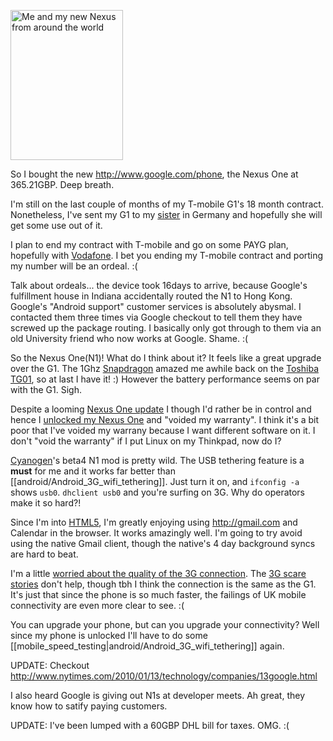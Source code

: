<a href="http://www.flickr.com/photos/hendry/4327642576/" title="Kai has the passion"><img src="http://farm5.static.flickr.com/4060/4327642576_716645fee8_m.jpg" width="180" height="240" alt="Me and my new Nexus from around the world" /></a>

So I bought the new <http://www.google.com/phone>, the Nexus One at 365.21GBP.
Deep breath.

I'm still on the last couple of months of my T-mobile G1's 18 month contract.
Nonetheless, I've sent my G1 to my
[sister](http://www.flickr.com/photos/juttahendry/) in Germany and hopefully
she will get some use out of it.

I plan to end my contract with T-mobile and go on some PAYG plan, hopefully
with
[Vodafone](http://online.vodafone.co.uk/dispatch/Portal/appmanager/vodafone/wrp?pageID=MI_0004).
I bet you ending my T-mobile contract and porting my number will be an ordeal.
:(

Talk about ordeals... the device took 16days to arrive, because Google's
fulfillment house in Indiana accidentally routed the N1 to Hong Kong. Google's
"Android support" customer services is absolutely abysmal. I contacted them
three times via Google checkout to tell them they have screwed up the package
routing. I basically only got through to them via an old University friend who
now works at Google. Shame. :(

So the Nexus One(N1)! What do I think about it? It feels like a great upgrade
over the G1. The 1Ghz <a
href="http://en.wikipedia.org/wiki/Snapdragon_(processor)">Snapdragon</a>
amazed me awhile back on the [Toshiba
TG01](http://www.flickr.com/photos/hendry/3775427226/), so at last I have it! :) However the battery performance seems on par with the G1. Sigh.

Despite a looming [Nexus One update](http://googlenexusoneboard.blogspot.com/2010/02/new-software-update-for-nexus-one.html) I though I'd rather be in control and hence
I [unlocked my Nexus
One](http://wiki.cyanogenmod.com/index.php/Full_Update_Guide_-_Nexus_One_Firmware_to_CyanogenMod)
and "voided my warranty". I think it's a bit poor that I've voided my warrany
because I want different software on it. I don't "void the warranty" if I put
Linux on my Thinkpad, now do I?

[Cyanogen](http://twitter.com/cyanogen)'s beta4 N1 mod is pretty wild.  The USB
tethering feature is a **must** for me and it works far better than
[[android/Android_3G_wifi_tethering]]. Just turn it on, and `ifconfig -a` shows
`usb0`. `dhclient usb0` and you're surfing on 3G. Why do operators make it so
hard?!

Since I'm into [HTML5](http://whatwg.org/html5), I'm greatly enjoying using
<http://gmail.com> and Calendar in the browser. It works amazingly well. I'm
going to try avoid using the native Gmail client, though the native's 4 day
background syncs are hard to beat.

I'm a little [worried about the quality of the 3G
connection](http://twitter.com/kaihendry/status/8642122287). The [3G scare
stories](http://www.theregister.co.uk/2010/01/26/nexus_one_3g_patch/) don't
help, though tbh I think the connection is the same as the G1. It's just that
since the phone is so much faster, the failings of UK mobile connectivity are
even more clear to see. :(

You can upgrade your phone, but can you upgrade your connectivity? Well since
my phone is unlocked I'll have to do some
[[mobile_speed_testing|android/Android_3G_wifi_tethering]] again.

UPDATE: Checkout <http://www.nytimes.com/2010/01/13/technology/companies/13google.html>

I also heard Google is giving out N1s at developer meets. Ah great, they know how to satify paying customers.

UPDATE: I've been lumped with a 60GBP DHL bill for taxes. OMG. :(
